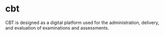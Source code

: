 # cbt
CBT is designed as a digital platform used for the administration, delivery, and evaluation of examinations and assessments. 
